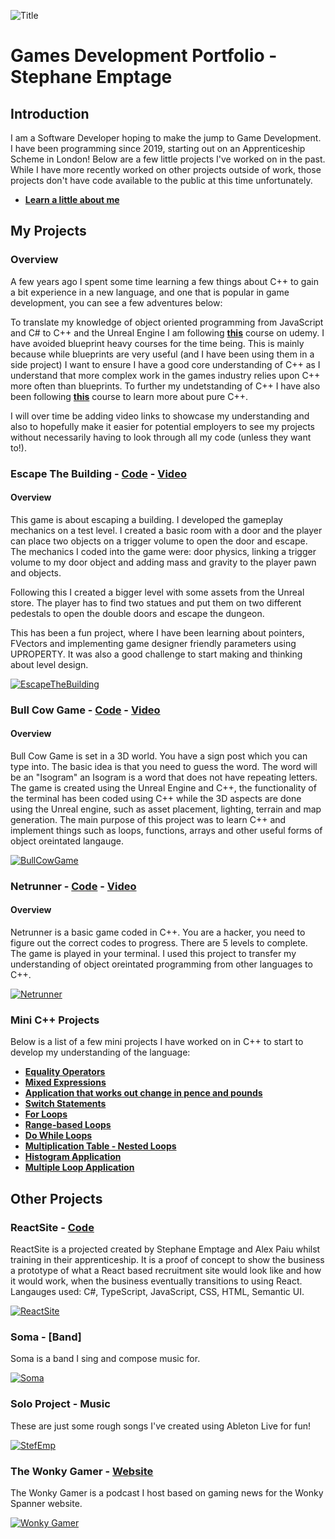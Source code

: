![Title](/title.PNG)

# Games Development Portfolio - Stephane Emptage

## Introduction

I am a Software Developer hoping to make the jump to Game Development. I have been programming since 2019, starting out on an Apprenticeship Scheme in London! Below are a few little projects I've worked on in the past. While I have more recently worked on other projects outside of work, those projects don't have code available to the public at this time unfortunately.

* **[Learn a little about me](https://github.com/StefEmp/GamesDevelopmentPortfolio/blob/main/Intro.pdf)**

## My Projects

### Overview
A few years ago I spent some time learning a few things about C++ to gain a bit experience in a new language, and one that is popular in game development, you can see a few adventures below:

To translate my knowledge of object oriented programming from JavaScript and C# to C++ and the Unreal Engine I am following **[this](https://www.udemy.com/course/unrealcourse/)**  course on udemy. I have avoided blueprint heavy courses for the time being. This is mainly because while blueprints are very useful (and I have been using them in a side project) I want to ensure I have a good core understanding of C++ as I understand that more complex work in the games industry relies upon C++ more often than blueprints. To further my undetstanding of C++ I have also been following **[this](https://www.udemy.com/course/beginning-c-plus-plus-programming/)**  course to learn more about pure C++.

I will over time be adding video links to showcase my understanding and also to hopefully make it easier for potential employers to see my projects without necessarily having to look through all my code (unless they want to!).


### Escape The Building - **[Code](https://github.com/StefEmp/EscapeTheBuilding)** - **[Video](https://youtu.be/teJxwSS8iN4)**
#### Overview
This game is about escaping a building. I developed the gameplay mechanics on a test level. I created a basic room with a door and the player can place two objects on a trigger volume to open the door and escape. The mechanics I coded into the game were: door physics, linking a trigger volume to my door object and adding mass and gravity to the player pawn and objects. 

Following this I created a bigger level with some assets from the Unreal store. The player has to find two statues and put them on two different pedestals to open the double doors and escape the dungeon.

This has been a fun project, where I have been learning about pointers, FVectors and implementing game designer friendly parameters using UPROPERTY. It was also a good challenge to start making and thinking about level design.

[![EscapeTheBuilding](/EscapeTheBuilding.png)](https://youtu.be/teJxwSS8iN4 "EscapeTheBuilding")

### Bull Cow Game - **[Code](https://github.com/StefEmp/BullCowGame)** - **[Video](https://youtu.be/ObVzNoW1jsE)**
#### Overview
Bull Cow Game is set in a 3D world. You have a sign post which you can type into. 
The basic idea is that you need to guess the word. The word will be an "Isogram" an Isogram is a word that does not have repeating letters. 
The game is created using the Unreal Engine and C++, the functionality of the terminal has been coded using C++ while the 3D aspects are done using the Unreal engine, such as asset placement, lighting, terrain and map generation. The main purpose of this project was to learn C++ and implement things such as loops, functions, arrays and other useful forms of object oreintated langauge.

[![BullCowGame](/BullCowGame.png)](https://youtu.be/ObVzNoW1jsE "BullCowGame")

### Netrunner - **[Code](https://github.com/StefEmp/Netrunner)** - **[Video](https://www.youtube.com/watch?v=zcMQp_VILNs&feature=youtu.be)**
#### Overview
Netrunner is a basic game coded in C++. You are a hacker, you need to figure out the correct codes to progress. There are 5 levels to complete. The game is played in your terminal. I used this project to transfer my understanding of object oreintated programming from other languages to C++. 

[![Netrunner](/NetrunnerPicture.png)](https://youtu.be/zcMQp_VILNs "Netrunner")

### Mini C++ Projects

Below is a list of a few mini projects I have worked on in C++ to start to develop my understanding of the language:

* **[Equality Operators](https://github.com/StefEmp/EqualityOperators/blob/main/main.cpp)**
* **[Mixed Expressions](https://github.com/StefEmp/MixedExpressions/blob/main/main.cpp)**
* **[Application that works out change in pence and pounds](https://github.com/StefEmp/MoneyChangeLeftOver/blob/main/main.cpp)**
* **[Switch Statements](https://github.com/StefEmp/SwitchStatements/blob/main/main.cpp)**
* **[For Loops](https://github.com/StefEmp/ForLoops/blob/main/main.cpp)**
* **[Range-based Loops](https://github.com/StefEmp/RangeBasedForLoops/blob/main/main.cpp)**
* **[Do While Loops](https://github.com/StefEmp/DoWhileLoops/blob/main/main.cpp)**
* **[Multiplication Table - Nested Loops](https://github.com/StefEmp/MultiplicationTableNestedLoops/blob/main/main.cpp)**
* **[Histogram Application](https://github.com/StefEmp/HistogramNestedLoops/blob/main/main.cpp)**
* **[Multiple Loop Application](https://github.com/StefEmp/IntegratingAllLoopLearningChallenge/blob/main/main.cpp)**

## Other Projects

### ReactSite - **[Code](https://github.com/StefEmp/ReactSite)**
ReactSite is a projected created by Stephane Emptage and Alex Paiu whilst training in their apprenticeship. It is a proof of concept to show the business a prototype of what a React based recruitment site would look like and how it would work, when the business eventually transitions to using React. Langauges used: C#, TypeScript, JavaScript, CSS, HTML, Semantic UI.

[![ReactSite](/reactsite.png)](https://github.com/StefEmp/ReactSite "ReactSite")

### Soma - **[Band]**
Soma is a band I sing and compose music for.

[![Soma](/soma.png)](https://soma10.bandcamp.com/releases "Soma")

### Solo Project -  **Music**

These are just some rough songs I've created using Ableton Live for fun!

[![StefEmp](/soundcloud.PNG)](https://soundcloud.com/stefemp "Stef Emp")

### The Wonky Gamer - **[Website](https://www.wonkyspanner.com/podcasts/wonky-gamer)** 

The Wonky Gamer is a podcast I host based on gaming news for the Wonky Spanner website. 

[![Wonky Gamer](/wonkygamer.png)](https://www.wonkyspanner.com/podcasts/wonky-gamer "Wonky Gamer")

